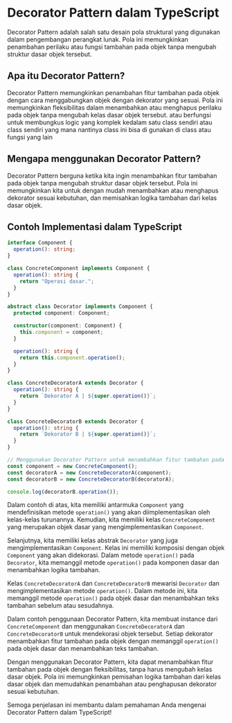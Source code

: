 # Decorator Pattern dalam TypeScript

Decorator Pattern adalah salah satu desain pola struktural yang digunakan dalam pengembangan perangkat lunak. Pola ini memungkinkan penambahan perilaku atau fungsi tambahan pada objek tanpa mengubah struktur dasar objek tersebut.

## Apa itu Decorator Pattern?

Decorator Pattern memungkinkan penambahan fitur tambahan pada objek dengan cara menggabungkan objek dengan dekorator yang sesuai. Pola ini memungkinkan fleksibilitas dalam menambahkan atau menghapus perilaku pada objek tanpa mengubah kelas dasar objek tersebut.
atau berfungsi untuk membungkus logic yang komplek kedalam satu class sendiri atau class sendiri yang mana nantinya class ini bisa di gunakan di class atau fungsi yang lain

## Mengapa menggunakan Decorator Pattern?

Decorator Pattern berguna ketika kita ingin menambahkan fitur tambahan pada objek tanpa mengubah struktur dasar objek tersebut. Pola ini memungkinkan kita untuk dengan mudah menambahkan atau menghapus dekorator sesuai kebutuhan, dan memisahkan logika tambahan dari kelas dasar objek.

## Contoh Implementasi dalam TypeScript

```typescript
interface Component {
  operation(): string;
}

class ConcreteComponent implements Component {
  operation(): string {
    return "Operasi dasar.";
  }
}

abstract class Decorator implements Component {
  protected component: Component;

  constructor(component: Component) {
    this.component = component;
  }

  operation(): string {
    return this.component.operation();
  }
}

class ConcreteDecoratorA extends Decorator {
  operation(): string {
    return `Dekorator A | ${super.operation()}`;
  }
}

class ConcreteDecoratorB extends Decorator {
  operation(): string {
    return `Dekorator B | ${super.operation()}`;
  }
}

// Menggunakan Decorator Pattern untuk menambahkan fitur tambahan pada objek
const component = new ConcreteComponent();
const decoratorA = new ConcreteDecoratorA(component);
const decoratorB = new ConcreteDecoratorB(decoratorA);

console.log(decoratorB.operation());
```

Dalam contoh di atas, kita memiliki antarmuka `Component` yang mendefinisikan metode `operation()` yang akan diimplementasikan oleh kelas-kelas turunannya. Kemudian, kita memiliki kelas `ConcreteComponent` yang merupakan objek dasar yang mengimplementasikan `Component`.

Selanjutnya, kita memiliki kelas abstrak `Decorator` yang juga mengimplementasikan `Component`. Kelas ini memiliki komposisi dengan objek `Component` yang akan didekorasi. Dalam metode `operation()` pada `Decorator`, kita memanggil metode `operation()` pada komponen dasar dan menambahkan logika tambahan.

Kelas `ConcreteDecoratorA` dan `ConcreteDecoratorB` mewarisi `Decorator` dan mengimplementasikan metode `operation()`. Dalam metode ini, kita memanggil metode `operation()` pada objek dasar dan menambahkan teks tambahan sebelum atau sesudahnya.

Dalam contoh penggunaan Decorator Pattern, kita membuat instance dari `ConcreteComponent` dan menggunakan `ConcreteDecoratorA` dan `ConcreteDecoratorB` untuk mendekorasi objek tersebut. Setiap dekorator menambahkan fitur tambahan pada objek dengan memanggil `operation()` pada objek dasar dan menambahkan teks tambahan.

Dengan menggunakan Decorator Pattern, kita dapat menambahkan fitur tambahan pada objek dengan fleksibilitas, tanpa harus mengubah kelas dasar objek. Pola ini memungkinkan pemisahan logika tambahan dari kelas dasar objek dan memudahkan penambahan atau penghapusan dekorator sesuai kebutuhan.

Semoga penjelasan ini membantu dalam pemahaman Anda mengenai Decorator Pattern dalam TypeScript!